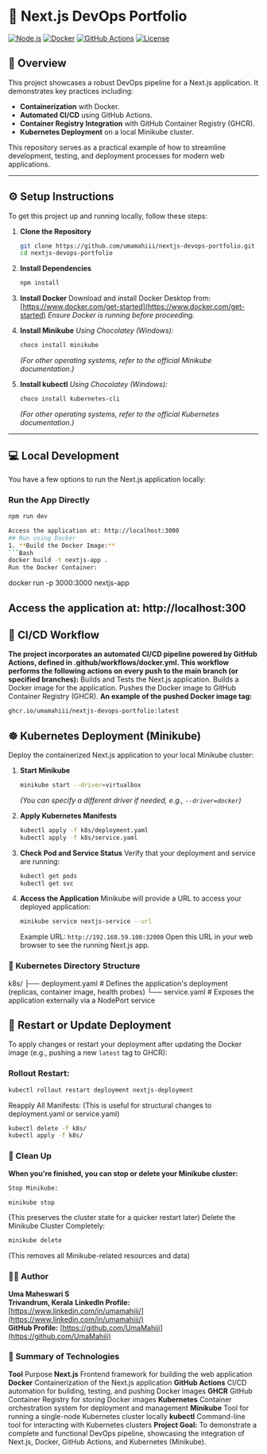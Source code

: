 # 🚀 Next.js DevOps Portfolio

[![Node.js](https://img.shields.io/badge/Node.js-18.x-brightgreen)](https://nodejs.org/)
[![Docker](https://img.shields.io/badge/Docker-Enabled-blue)](https://www.docker.com/)
[![GitHub Actions](https://img.shields.io/badge/CI/CD-GitHub%20Actions-purple)](https://github.com/features/actions)
[![License](https://img.shields.io/badge/License-MIT-green)](https://opensource.org/licenses/MIT)

## 🧩 Overview

This project showcases a robust DevOps pipeline for a Next.js application. It demonstrates key practices including:
*   **Containerization** with Docker.
*   **Automated CI/CD** using GitHub Actions.
*   **Container Registry Integration** with GitHub Container Registry (GHCR).
*   **Kubernetes Deployment** on a local Minikube cluster.

This repository serves as a practical example of how to streamline development, testing, and deployment processes for modern web applications.

---

## ⚙️ Setup Instructions

To get this project up and running locally, follow these steps:

1.  **Clone the Repository**
    ```bash
    git clone https://github.com/umamahiii/nextjs-devops-portfolio.git
    cd nextjs-devops-portfolio
    ```

2.  **Install Dependencies**
    ```bash
    npm install
    ```

3.  **Install Docker**
    Download and install Docker Desktop from: [https://www.docker.com/get-started](https://www.docker.com/get-started)
    *Ensure Docker is running before proceeding.*

4.  **Install Minikube**
    *Using Chocolatey (Windows):*
    ```bash
    choco install minikube
    ```
    *(For other operating systems, refer to the official Minikube documentation.)*

5.  **Install kubectl**
    *Using Chocolatey (Windows):*
    ```bash
    choco install kubernetes-cli
    ```
    *(For other operating systems, refer to the official Kubernetes documentation.)*

---

## 💻 Local Development

You have a few options to run the Next.js application locally:

### Run the App Directly
```bash
npm run dev

Access the application at: http://localhost:3000
## Run using Docker
1. **Build the Docker Image:**
```Bash
docker build -t nextjs-app .
Run the Docker Container:
```
docker run -p 3000:3000 nextjs-app

## Access the application at: http://localhost:300

## 🤖 CI/CD Workflow
**The project incorporates an automated CI/CD pipeline powered by GitHub Actions, defined in .github/workflows/docker.yml. This workflow performs the following actions on every push to the main branch (or specified branches):**
Builds and Tests the Next.js application.
Builds a Docker image for the application.
Pushes the Docker image to GitHub Container Registry (GHCR).
**An example of the pushed Docker image tag:**
```bash
ghcr.io/umamahiii/nextjs-devops-portfolio:latest
```

## ☸️ Kubernetes Deployment (Minikube)

Deploy the containerized Next.js application to your local Minikube cluster:

1.  **Start Minikube**
    ```bash
    minikube start --driver=virtualbox
    ```
    *(You can specify a different driver if needed, e.g., `--driver=docker`)*

2.  **Apply Kubernetes Manifests**
    ```bash
    kubectl apply -f k8s/deployment.yaml
    kubectl apply -f k8s/service.yaml
    ```

3.  **Check Pod and Service Status**
    Verify that your deployment and service are running:
    ```bash
    kubectl get pods
    kubectl get svc
    ```

4.  **Access the Application**
    Minikube will provide a URL to access your deployed application:
    ```bash
    minikube service nextjs-service --url
    ```
    Example URL: `http://192.168.59.100:32000`
    Open this URL in your web browser to see the running Next.js app.

### 📁 Kubernetes Directory Structure
k8s/
├── deployment.yaml # Defines the application's deployment (replicas, container image, health probes)
└── service.yaml # Exposes the application externally via a NodePort service

## 🔁 Restart or Update Deployment

To apply changes or restart your deployment after updating the Docker image (e.g., pushing a new `latest` tag to GHCR):

### Rollout Restart:
```bash
kubectl rollout restart deployment nextjs-deployment
```

Reapply All Manifests:
(This is useful for structural changes to deployment.yaml or service.yaml)

```bash
kubectl delete -f k8s/
kubectl apply -f k8s/
```

### 🧹 Clean Up
**When you're finished, you can stop or delete your Minikube cluster:**
```bash
Stop Minikube:

minikube stop
```

(This preserves the cluster state for a quicker restart later)
Delete the Minikube Cluster Completely:
```bash
minikube delete
```
(This removes all Minikube-related resources and data)

### 👩‍💻 Author
**Uma Maheswari S  
Trivandrum, Kerala**
**LinkedIn Profile:** [https://www.linkedin.com/in/umamahiii/](https://www.linkedin.com/in/umamahiii/)  
**GitHub Profile:** [https://github.com/UmaMahiii](https://github.com/UmaMahiii)

### 🧾 Summary of Technologies
**Tool**	          Purpose
**Next.js**	        Frontend framework for building the web application
**Docker**	        Containerization of the Next.js application
**GitHub Actions**	CI/CD automation for building, testing, and pushing Docker images
**GHCR**	GitHub    Container Registry for storing Docker images
**Kubernetes**	    Container orchestration system for deployment and management
**Minikube**	      Tool for running a single-node Kubernetes cluster locally
**kubectl**	        Command-line tool for interacting with Kubernetes clusters
**Project Goal:**   To demonstrate a complete and functional DevOps pipeline, showcasing the integration of Next.js, Docker, GitHub Actions, and Kubernetes (Minikube).
